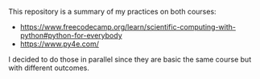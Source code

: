 This repository is a summary of my practices on both courses:
 - https://www.freecodecamp.org/learn/scientific-computing-with-python#python-for-everybody
 - https://www.py4e.com/
 
 I decided to do those in parallel since they are basic the same course but with different outcomes.
